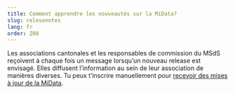 ```yaml
---
title: Comment apprendre les nouveautés sur la MiData?
slug: relesenotes
lang: fr
order: Z08
---
```


Les associations cantonales et les responsables de commission du MSdS reçoivent à chaque fois un message lorsqu’un nouveau release est envisagé. Elles diffusent l’information au sein de leur association de manières diverses. Tu peux t’inscrire manuellement pour <a href="https://db.scout.ch/de/groups/2/mailing_lists/1564" target="_blank">recevoir des mises à jour de la MiData</a>.
